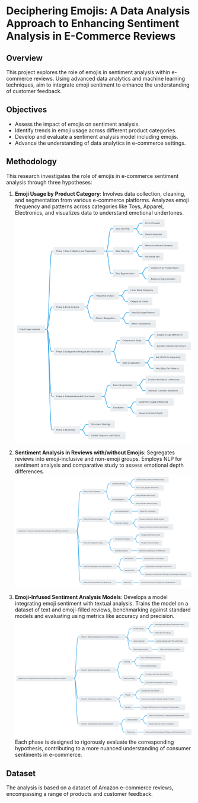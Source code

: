 # Deciphering Emojis: A Data Analysis Approach to Enhancing Sentiment Analysis in E-Commerce Reviews

## Overview

This project explores the role of emojis in sentiment analysis within e-commerce reviews. Using advanced data analytics and machine learning techniques, aim to integrate emoji sentiment to enhance the understanding of customer feedback.

## Objectives

- Assess the impact of emojis on sentiment analysis.
- Identify trends in emoji usage across different product categories.
- Develop and evaluate a sentiment analysis model including emojis.
- Advance the understanding of data analytics in e-commerce settings.

## Methodology

This research investigates the role of emojis in e-commerce sentiment analysis through three hypotheses:

1. **Emoji Usage by Product Category**: Involves data collection, cleaning, and segmentation from various e-commerce platforms. Analyzes emoji frequency and patterns across categories like Toys, Apparel, Electronics, and visualizes data to understand emotional undertones.
   ![Emoji Usage Analysis Diagram](https://github.com/Talitapsouz/Deciphering-Emojis-A-Data-Analysis-Approach-to-Enhancing-Sentiment-Analysis-in-E-Commerce-Reviews/blob/main/Hypothesis1.svg)

2. **Sentiment Analysis in Reviews with/without Emojis**: Segregates reviews into emoji-inclusive and non-emoji groups. Employs NLP for sentiment analysis and comparative study to assess emotional depth differences.
   ![Sentiment Analysis in Reviews with/without Emojis](https://github.com/Talitapsouz/Deciphering-Emojis-A-Data-Analysis-Approach-to-Enhancing-Sentiment-Analysis-in-E-Commerce-Reviews/blob/main/Hypothesis02.svg)
3. **Emoji-Infused Sentiment Analysis Models**: Develops a model integrating emoji sentiment with textual analysis. Trains the model on a dataset of text and emoji-filled reviews, benchmarking against standard models and evaluating using metrics like accuracy and precision.
   ![Emoji-Infused Sentiment Analysis Models](https://github.com/Talitapsouz/Deciphering-Emojis-A-Data-Analysis-Approach-to-Enhancing-Sentiment-Analysis-in-E-Commerce-Reviews/blob/main/Hypothesis03.svg)
   Each phase is designed to rigorously evaluate the corresponding hypothesis, contributing to a more nuanced understanding of consumer sentiments in e-commerce.

## Dataset

The analysis is based on a dataset of Amazon e-commerce reviews, encompassing a range of products and customer feedback.
